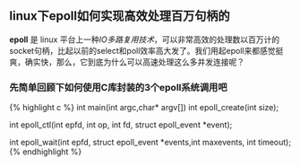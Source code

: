 ## linux下epoll如何实现高效处理百万句柄的 ##

**epoll** 是 linux 平台上一种*IO多路复用技术*，可以非常高效的处理数以百万计的socket句柄，比起以前的select和poll效率高大发了。我们用起epoll来都感觉挺爽，确实快，那么，它到底为什么可以高速处理这么多并发连接呢？

### 先简单回顾下如何使用C库封装的3个epoll系统调用吧 ###

{% highlight c %}
int main(int argc,char* argv[])
int epoll_create(int size);
  
int epoll_ctl(int epfd, int op, int fd, struct epoll_event *event);  

int epoll_wait(int epfd, struct epoll_event *events,int maxevents, int timeout); 
{% endhighlight %}